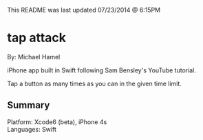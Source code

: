 This README was last updated 07/23/2014 @ 6:15PM  

# tap attack
By: Michael Hamel  

iPhone app built in Swift following Sam Bensley's YouTube tutorial.  

Tap a button as many times as you can in the given time limit.  

## Summary

Platform: Xcode6 (beta), iPhone 4s  
Languages: Swift  